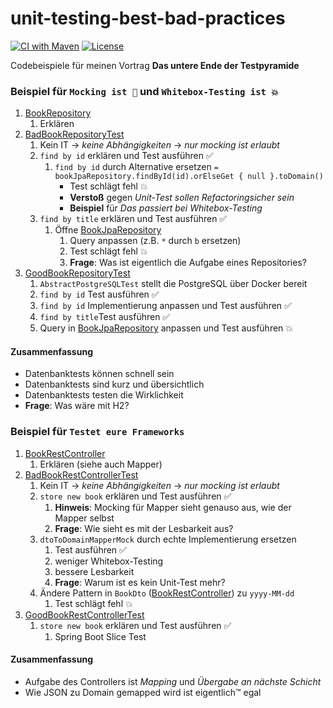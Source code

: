 # unit-testing-best-bad-practices

[![CI with Maven](https://github.com/larmic/unit-testing-best-bad-practices/actions/workflows/maven.yml/badge.svg)](https://github.com/larmic/unit-testing-best-bad-practices/actions/workflows/maven.yml)
[![License](https://img.shields.io/badge/License-Apache%202.0-blue.svg)](https://opensource.org/licenses/Apache-2.0)

Codebeispiele für meinen Vortrag **Das untere Ende der Testpyramide**

### Beispiel für ```Mocking ist 💩``` und ```Whitebox-Testing ist 💥```

1. [BookRepository](src/main/kotlin/de/larmic/unittesting/database/BookRepository.kt)
   1. Erklären
2. [BadBookRepositoryTest](src/test/kotlin/de/larmic/unittesting/database/BadBookRepositoryTest.kt)
   1. Kein IT → _keine Abhängigkeiten_ → _nur mocking ist erlaubt_
   2. `find by id` erklären und Test ausführen ✅
      1. `find by id` durch Alternative ersetzen `= bookJpaRepository.findById(id).orElseGet { null }.toDomain()`
         * Test schlägt fehl 💥
         * **Verstoß** gegen _Unit-Test sollen Refactoringsicher sein_
         * **Beispiel** für _Das passiert bei Whitebox-Testing_
   3. `find by title` erklären und Test ausführen ✅
      1. Öffne [BookJpaRepository](src/main/kotlin/de/larmic/unittesting/database/BookJpaRepository.kt)
         1. Query anpassen (z.B. `*` durch `b` ersetzen)
         2. Test schlägt fehl 💥
         3. **Frage**: Was ist eigentlich die Aufgabe eines Repositories?
3. [GoodBookRepositoryTest](src/test/kotlin/de/larmic/unittesting/database/GoodBookRepositoryTest.kt)
   1. `AbstractPostgreSQLTest` stellt die PostgreSQL über Docker bereit
   2. `find by id` Test ausführen ✅
   3. `find by id` Implementierung anpassen und Test ausführen ✅
   4. `find by title`Test ausführen ✅
   5. Query in [BookJpaRepository](src/main/kotlin/de/larmic/unittesting/database/BookJpaRepository.kt) anpassen und Test ausführen 💥

#### Zusammenfassung

* Datenbanktests können schnell sein
* Datenbanktests sind kurz und übersichtlich
* Datenbanktests testen die Wirklichkeit
* **Frage**: Was wäre mit H2?

### Beispiel für ```Testet eure Frameworks```

1. [BookRestController](src/main/kotlin/de/larmic/unittesting/rest/BookRestController.kt) 
   1. Erklären (siehe auch Mapper)
2. [BadBookRestControllerTest](src/test/kotlin/de/larmic/unittesting/rest/BadBookRestControllerTest.kt) 
   1. Kein IT → _keine Abhängigkeiten_ → _nur mocking ist erlaubt_
   2. `store new book` erklären und Test ausführen ✅
      1. **Hinweis**: Mocking für Mapper sieht genauso aus, wie der Mapper selbst
      2. **Frage**: Wie sieht es mit der Lesbarkeit aus?
   3. `dtoToDomainMapperMock` durch echte Implementierung ersetzen
      1. Test ausführen ✅ 
      2. weniger Whitebox-Testing
      3. bessere Lesbarkeit
      4. **Frage**: Warum ist es kein Unit-Test mehr?
   4. Ändere Pattern in `BookDto` ([BookRestController](src/main/kotlin/de/larmic/unittesting/rest/BookRestController.kt)) zu `yyyy-MM-dd`
      1. Test schlägt fehl 💥
3. [GoodBookRestControllerTest](src/test/kotlin/de/larmic/unittesting/rest/GoodBookRestControllerTest.kt)
   1. `store new book` erklären und Test ausführen ✅
      1. Spring Boot Slice Test

#### Zusammenfassung
* Aufgabe des Controllers ist _Mapping_ und _Übergabe an nächste Schicht_
* Wie JSON zu Domain gemapped wird ist eigentlich™️ egal